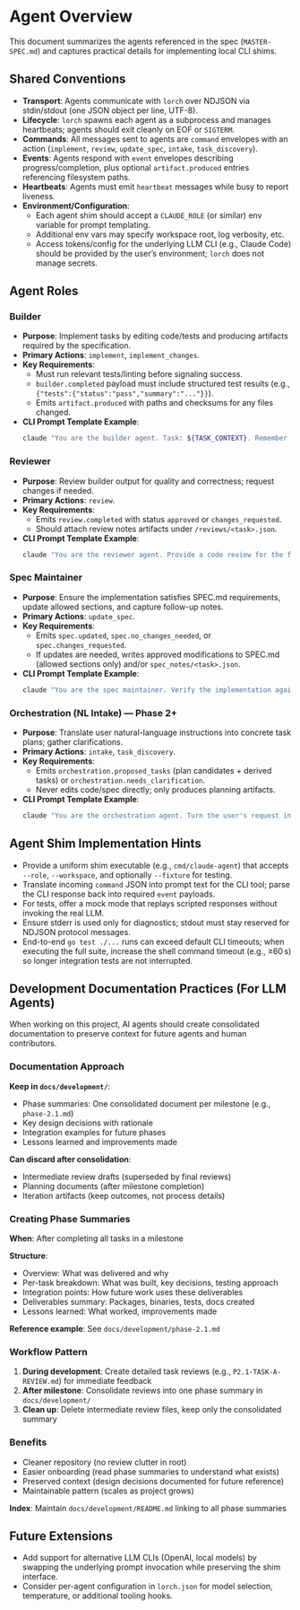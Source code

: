 # Agent Overview

This document summarizes the agents referenced in the spec (`MASTER-SPEC.md`) and captures practical details for implementing local CLI shims.

## Shared Conventions
- **Transport**: Agents communicate with `lorch` over NDJSON via stdin/stdout (one JSON object per line, UTF-8).
- **Lifecycle**: `lorch` spawns each agent as a subprocess and manages heartbeats; agents should exit cleanly on EOF or `SIGTERM`.
- **Commands**: All messages sent to agents are `command` envelopes with an action (`implement`, `review`, `update_spec`, `intake`, `task_discovery`).
- **Events**: Agents respond with `event` envelopes describing progress/completion, plus optional `artifact.produced` entries referencing filesystem paths.
- **Heartbeats**: Agents must emit `heartbeat` messages while busy to report liveness.
- **Environment/Configuration**:
  - Each agent shim should accept a `CLAUDE_ROLE` (or similar) env variable for prompt templating.
  - Additional env vars may specify workspace root, log verbosity, etc.
  - Access tokens/config for the underlying LLM CLI (e.g., Claude Code) should be provided by the user’s environment; `lorch` does not manage secrets.

## Agent Roles

### Builder
- **Purpose**: Implement tasks by editing code/tests and producing artifacts required by the specification.
- **Primary Actions**: `implement`, `implement_changes`.
- **Key Requirements**:
  - Must run relevant tests/linting before signaling success.
  - `builder.completed` payload must include structured test results (e.g., `{"tests":{"status":"pass","summary":"..."}}`).
  - Emits `artifact.produced` with paths and checksums for any files changed.
- **CLI Prompt Template Example**:
  ```bash
  claude "You are the builder agent. Task: ${TASK_CONTEXT}. Remember to run tests and report their results."
  ```

### Reviewer
- **Purpose**: Review builder output for quality and correctness; request changes if needed.
- **Primary Actions**: `review`.
- **Key Requirements**:
  - Emits `review.completed` with status `approved` or `changes_requested`.
  - Should attach review notes artifacts under `/reviews/<task>.json`.
- **CLI Prompt Template Example**:
  ```bash
  claude "You are the reviewer agent. Provide a code review for the following changes, responding with structured findings."
  ```

### Spec Maintainer
- **Purpose**: Ensure the implementation satisfies SPEC.md requirements, update allowed sections, and capture follow-up notes.
- **Primary Actions**: `update_spec`.
- **Key Requirements**:
  - Emits `spec.updated`, `spec.no_changes_needed`, or `spec.changes_requested`.
  - If updates are needed, writes approved modifications to SPEC.md (allowed sections only) and/or `spec_notes/<task>.json`.
- **CLI Prompt Template Example**:
  ```bash
  claude "You are the spec maintainer. Verify the implementation against SPEC.md. Update allowed sections or request changes."
  ```

### Orchestration (NL Intake) — Phase 2+
- **Purpose**: Translate user natural-language instructions into concrete task plans; gather clarifications.
- **Primary Actions**: `intake`, `task_discovery`.
- **Key Requirements**:
  - Emits `orchestration.proposed_tasks` (plan candidates + derived tasks) or `orchestration.needs_clarification`.
  - Never edits code/spec directly; only produces planning artifacts.
- **CLI Prompt Template Example**:
  ```bash
  claude "You are the orchestration agent. Turn the user's request into explicit development tasks."
  ```

## Agent Shim Implementation Hints
- Provide a uniform shim executable (e.g., `cmd/claude-agent`) that accepts `--role`, `--workspace`, and optionally `--fixture` for testing.
- Translate incoming `command` JSON into prompt text for the CLI tool; parse the CLI response back into required `event` payloads.
- For tests, offer a mock mode that replays scripted responses without invoking the real LLM.
- Ensure stderr is used only for diagnostics; stdout must stay reserved for NDJSON protocol messages.
- End-to-end `go test ./...` runs can exceed default CLI timeouts; when executing the full suite, increase the shell command timeout (e.g., ≥60 s) so longer integration tests are not interrupted.

## Development Documentation Practices (For LLM Agents)

When working on this project, AI agents should create consolidated documentation to preserve context for future agents and human contributors.

### Documentation Approach

**Keep in `docs/development/`**:
- Phase summaries: One consolidated document per milestone (e.g., `phase-2.1.md`)
- Key design decisions with rationale
- Integration examples for future phases
- Lessons learned and improvements made

**Can discard after consolidation**:
- Intermediate review drafts (superseded by final reviews)
- Planning documents (after milestone completion)
- Iteration artifacts (keep outcomes, not process details)

### Creating Phase Summaries

**When**: After completing all tasks in a milestone

**Structure**:
- Overview: What was delivered and why
- Per-task breakdown: What was built, key decisions, testing approach
- Integration points: How future work uses these deliverables
- Deliverables summary: Packages, binaries, tests, docs created
- Lessons learned: What worked, improvements made

**Reference example**: See `docs/development/phase-2.1.md`

### Workflow Pattern

1. **During development**: Create detailed task reviews (e.g., `P2.1-TASK-A-REVIEW.md`) for immediate feedback
2. **After milestone**: Consolidate reviews into one phase summary in `docs/development/`
3. **Clean up**: Delete intermediate review files, keep only the consolidated summary

### Benefits

- Cleaner repository (no review clutter in root)
- Easier onboarding (read phase summaries to understand what exists)
- Preserved context (design decisions documented for future reference)
- Maintainable pattern (scales as project grows)

**Index**: Maintain `docs/development/README.md` linking to all phase summaries

## Future Extensions
- Add support for alternative LLM CLIs (OpenAI, local models) by swapping the underlying prompt invocation while preserving the shim interface.
- Consider per-agent configuration in `lorch.json` for model selection, temperature, or additional tooling hooks.
